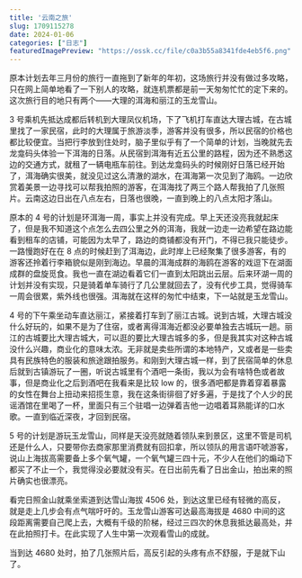 ```yaml
---
title: '云南之旅'
slug: 1709115278
date: 2024-01-06
categories: ["日志"]
featuredImagePreview: "https://ossk.cc/file/c0a3b55a8341fde4eb5f6.png"
---
```


原本计划去年三月份的旅行一直拖到了新年的年初，这场旅行并没有做过多攻略，只在网上简单地看了一下别人的攻略，就连机票都是前一天匆匆忙忙的定下来的。这次旅行目的地只有两个——大理的洱海和丽江的玉龙雪山。

3 号乘机先抵达成都后转机到大理凤仪机场，下了飞机打车直达大理古城，在古城里找了一家民宿，此时的大理属于旅游淡季，游客并没有很多，所以民宿的价格也都比较便宜。当把行李放到住处时，脑子里似乎有了一个简单的计划，当晚就先去龙龛码头体验一下洱海的日落。从民宿到洱海有近五公里的路程，因为还不熟悉这边的交通方式，就租了一辆电瓶车前往。到达龙龛码头的时候刚好日落已经开始了，洱海确实很美，就没见过这么清澈的湖水，在洱海第一次见到了海鸥。一边欣赏着美景一边寻找可以帮我拍照的游客，在洱海找了两三个路人帮我拍了几张照片。云南这边日出在八点左右，日落也很晚，一直到晚上的八点太阳才落山。

原本的 4 号的计划是环洱海一周，事实上并没有完成。早上天还没亮我就起床了，但是我不知道这个点怎么去四公里之外的洱海，我就一边走一边希望在路边能看到租车的店铺，可能因为太早了，路边的商铺都没有开门，不得已我只能徒步。一路慢跑好在在 8 点的时候赶到了洱海边，此时岸上已经聚集了很多游客，有的游客还拎着行李箱貌似是刚到海边。早晨的洱海成群的海鸥在游客的戏逗下在湖面成群的盘旋觅食。我也一直在湖边看着它们一直到太阳跳出云层。后来环湖一周的计划并没有实现，只是骑着单车骑行了几公里就回去了，没有代步工具，觉得骑车一周会很累，紫外线也很强。洱海就在这样的匆忙中结束，下一站就是玉龙雪山。

4 号的下午乘坐动车直达丽江，紧接着打车到了丽江古城。说到古城，大理古城没什么好玩的，如果不是为了住宿，或者离得洱海近都没必要单独去古城玩一趟。丽江的古城要比大理古城大，可以逛的要比大理古城多的多，但是我其实对这种古城没什么兴趣，商业化的意味太浓。无非就是卖些所谓的本地特产，又或者是一些卖具有民族特色的服装和旅途跟拍服务。和刚到大理古城一样，到了民宿简单的休息后就到古镇游玩了一圈，听说古城里有个酒吧一条街，我以为会有啥特色或者故事，但是商业化之后到酒吧在我看来是比较 low 的，很多酒吧都是靠着穿着暴露的女性在舞台上扭动来招揽生意，我在这条街徘徊了好多遍，于是找了个人少的民谣酒馆在里喝了一杯，里面只有三个驻唱一边弹着吉他一边唱着耳熟能详的口水歌。一直到临近深夜，才回到民宿。

5 号的计划是游玩玉龙雪山，同样是天没亮就随着领队来到景区，这里不管是司机还是什么人，只要带你去商家那里消费就有回扣拿，所以领队的用言语吓唬游客，说山上海拔高需要备上多个氧气罐，一个氧气罐三四十元，不少人在他们的煽动下都买了不止一个，我觉得没必要就没有买。在日出前先看了日出金山，拍出来的照片确实也很漂亮。

看完日照金山就乘坐索道到达雪山海拔 4506 处，到达这里已经有轻微的高反，就是走上几步会有点气喘吁吁的。玉龙雪山游客可达最高海拔是 4680 中间的这段距离需要自己爬上去，大概有千级的阶梯，经过三四次的休息我抵达最高处，并在此拍照打卡。在此实现了人生中第一次观看雪山的成就。

当到达 4680 处时，拍了几张照片后，高反引起的头疼有点不舒服，于是就下山了。